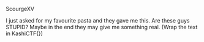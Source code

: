ScourgeXV

I just asked for my favourite pasta and they gave me this. Are these guys STUPID? Maybe in the end they may give me something real. (Wrap the text in KashiCTF{})
